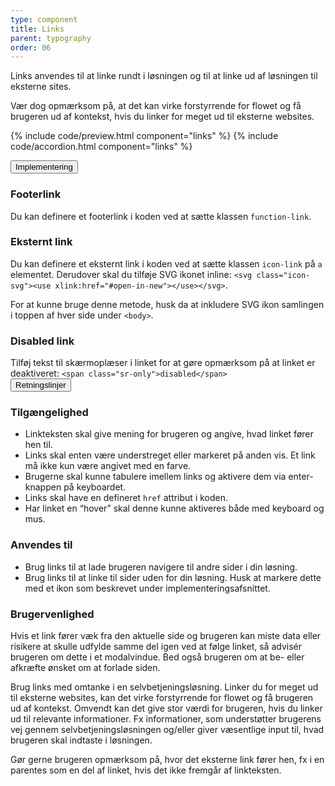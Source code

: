 ```yaml
---
type: component
title: Links
parent: typography
order: 06
---
```


<p class="font-lead">Links anvendes til at linke rundt i løsningen og til at linke ud af løsningen til eksterne sites.</p>
<p>Vær dog opmærksom på, at det kan virke forstyrrende for flowet og få brugeren ud af kontekst, hvis du linker for meget ud til eksterne websites.</p>

{% include code/preview.html component="links" %}
{% include code/accordion.html component="links" %}
<div class="accordion-bordered">
  <button class="button-unstyled accordion-button"
      aria-expanded="false" aria-controls="links-docs-tech">
    Implementering
  </button>
  <div id="links-docs-tech" aria-hidden="true" class="accordion-content">
     <article>
        <section>
            <h3 class="h4">Footerlink</h3>
            <p>Du kan definere et footerlink i koden ved at sætte klassen <code>function-link</code>.</p>
            <h3 class="h4">Eksternt link</h3>
            <p>Du kan definere et eksternt link i koden ved at sætte klassen <code>icon-link</code> på <code>a</code> elementet. Derudover skal du tilføje SVG ikonet inline: <code>&lt;svg class="icon-svg"&gt;&lt;use xlink:href="#open-in-new"&gt;&lt;/use&gt;&lt;/svg&gt;</code>.</p>
            <p>For at kunne bruge denne metode, husk da at inkludere SVG ikon samlingen i toppen af hver side under <code>&lt;body&gt;</code>.</p>
            <h3 class="h4">Disabled link</h3>
            Tilføj tekst til skærmoplæser i linket for at gøre opmærksom på at linket er deaktiveret: <code>&lt;span class="sr-only"&gt;disabled&lt;/span&gt;</code>
        </section>
     </article>
  </div>
</div>
<div class="accordion-bordered">
  <button class="button-unstyled accordion-button"
      aria-expanded="true" aria-controls="typolinks-docs">
    Retningslinjer
  </button>
  <div id="typolinks-docs" aria-hidden="false" class="accordion-content">
    <article>
      <section>
        <h3 class="h4">Tilgængelighed</h3>
          <ul>
              <li>Linkteksten skal give mening for brugeren og angive, hvad linket fører hen til.</li>
              <li>Links skal enten være understreget eller markeret på anden vis. Et link må ikke kun være angivet med en farve.</li>
              <li>Brugerne skal kunne tabulere imellem links og aktivere dem via enter-knappen på keyboardet.</li>
              <li>Links skal have en defineret <code>href</code> attribut i koden.</li>
              <li>Har linket en “hover” skal denne kunne aktiveres både med keyboard og mus.</li>
          </ul>
      </section>
      <section>
        <h3 class="h4">Anvendes til</h3>
        <ul>
            <li>Brug links til at lade brugeren navigere til andre sider i din løsning.</li>
            <li>Brug links til at linke til sider uden for din løsning. Husk at markere dette med et ikon som beskrevet under implementeringsafsnittet.</li>
        </ul>
        <h3 class="h4">Brugervenlighed</h3>
        <p>Hvis et link fører væk fra den aktuelle side og brugeren kan miste data eller risikere at skulle udfylde samme del igen ved at følge linket, så advisér brugeren om dette i et modalvindue. Bed også brugeren om at be- eller afkræfte ønsket om at forlade siden.</p>
        <p>Brug links med omtanke i en selvbetjeningsløsning. Linker du for meget ud til eksterne websites, kan det virke forstyrrende for flowet og få brugeren ud af kontekst. Omvendt kan det give stor værdi for brugeren, hvis du linker ud til relevante informationer. Fx informationer, som understøtter brugerens vej gennem selvbetjeningsløsningen og/eller giver væsentlige input til, hvad brugeren skal indtaste i løsningen.</p>
        <p>Gør gerne brugeren opmærksom på, hvor det eksterne link fører hen, fx i en parentes som en del af linket, hvis det ikke fremgår af linkteksten.</p>
      </section>
    </article>
  </div>
</div>
